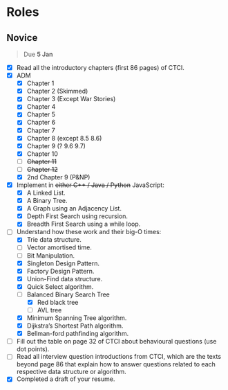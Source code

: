 # Roles

## Novice

> Due **5 Jan**

- [x] Read all the introductory chapters (first 86 pages) of CTCI.
- [x] ADM
  - [x] Chapter 1
  - [x] Chapter 2 (Skimmed)
  - [x] Chapter 3 (Except War Stories)
  - [x] Chapter 4
  - [x] Chapter 5
  - [x] Chapter 6
  - [x] Chapter 7
  - [x] Chapter 8 (except 8.5 8.6)
  - [x] Chapter 9 (? 9.6 9.7)
  - [x] Chapter 10
  - [ ] ~~Chapter 11~~
  - [ ] ~~Chapter 12~~
  - [x] 2nd Chapter 9 (P&NP)
- [x] Implement in ~~either C++ / Java / Python~~ JavaScript:
  - [x] A Linked List.
  - [x] A Binary Tree.
  - [x] A Graph using an Adjacency List.
  - [x] Depth First Search using recursion.
  - [x] Breadth First Search using a while loop.
- [ ] Understand how these work and their big-O times:
  - [x] Trie data structure.
  - [ ] Vector amortised time.
  - [ ] Bit Manipulation.
  - [x] Singleton Design Pattern.
  - [x] Factory Design Pattern.
  - [x] Union-Find data structure.
  - [x] Quick Select algorithm.
  - [ ] Balanced Binary Search Tree
    - [x] Red black tree
    - [ ] AVL tree
  - [x] Minimum Spanning Tree algorithm.
  - [x] Dijkstra’s Shortest Path algorithm.
  - [x] Bellman-ford pathfinding algorithm.
- [ ] Fill out the table on page 32 of CTCI about behavioural questions (use dot points).
- [ ] Read all interview question introductions from CTCI, which are the texts beyond page 86 that explain how to answer questions related to each respective data structure or algorithm.
- [x] Completed a draft of your resume.
